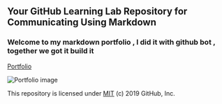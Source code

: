 ## Your GitHub Learning Lab Repository for Communicating Using Markdown

### Welcome to my markdown portfolio , I did it with github bot , together we got it build it

[Portfolio](https://marcelojscesar.github.io/markdown-portfolio/)

![Portfolio image](https://scontent.frai1-1.fna.fbcdn.net/v/t1.0-0/p526x296/163503657_1527751797616087_5588438480876824768_o.jpg?_nc_cat=105&ccb=1-3&_nc_sid=730e14&_nc_ohc=jKZiyBM6G7QAX8JkrRB&_nc_ht=scontent.frai1-1.fna&tp=6&oh=94e5dd2516dd5d0d6e4c8a6f5f19666d&oe=607CCB0B)

This repository is licensed under [MIT](../LICENSE) (c) 2019 GitHub, Inc.

